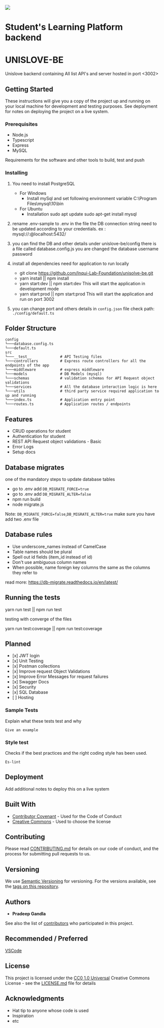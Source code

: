 ![](https://codebuild.ap-south-1.amazonaws.com/badges?uuid=eyJlbmNyeXB0ZWREYXRhIjoibngrZm9wOWpSTzVmMDc2b04vaWM2MnJZallaWHBReUIyQVhDNi9wZDNHUGk0a1UrYVllNnVHQm5FMzkyUXMrN2Qyd2h4ekRSdHhCYTRmSFVGRVViVXUwPSIsIml2UGFyYW1ldGVyU3BlYyI6InpVeDR2dkU4dnZ2V0JaMkQiLCJtYXRlcmlhbFNldFNlcmlhbCI6Mn0%3D&branch=develop)
# Student's Learning Platform backend

# UNISLOVE-BE

Unislove backend containing All list API's and server hosted in port <3002>

## Getting Started

These instructions will give you a copy of the project up and running on
your local machine for development and testing purposes. See deployment
for notes on deploying the project on a live system.

### Prerequisites

- Node.js 
- Typescript 
- Express
- MySQL

Requirements for the software and other tools to build, test and push 

### Installing

1. You need to install PostgreSQL
   - For Windows
     - Install mySql and set following environment variable C:\Program Files\mysql\10\bin
   - For Ubuntu
     - Installation 
        sudo apt update 
        sudo apt-get install mysql
  
2. rename .env-sample to .env in the file the DB connection string need to be updated according to your credentials. ex : mysql://<YourUserName>:<YourPassword>@localhost:5432/<YourDatabase>

3. you can find the DB and other details under unislove-be/config there is a file called database.config.js you are changed the database username password

4. install all dependencies need for application to run locally 
   - git clone https://github.com/Inqui-Lab-Foundation/unisolve-be.git
   - yarn install || npm install
   - yarn start:dev || npm start:dev This will start the application in development mode
   - yarn start:prod || npm start:prod  This will start the application and run on port 3002

5. you can change port and others details in `config.json` file check path: `./config/default.ts`

## Folder Structure

```
config
└───database.config.ts
└───default.ts
src
└───__test__             # API Testing files
└───controllers          # Express route controllers for all the endpoints of the app
└───middleware           # express middleware
└───models               # DB Models (mysql)
└───schemas              # validation schemas for API Request object validations
└───services             # All the database interaction logic is here
└───utils                # third party service required application to up and running
└───index.ts             # Application entry point
└───routes.ts            # Application routes / endpoints

```

## Features

- CRUD operations for student
- Authentication for student
- REST API Request object validations - Basic
- Error Logs
- Setup docs

## Database migrates

one of the mandatory steps to update database tables

- go to .env add ```DB_MIGRATE_FORCE=true```
- go to .env add ```DB_MIGRATE_ALTER=false```
- npm run build
- node migrate.js

Note: ```DB_MIGRATE_FORCE=false```,```DB_MIGRATE_ALTER=true``` make sure you have add two .env file

## Database rules

- Use underscore_names instead of CamelCase
- Table names should be plural
- Spell out id fields (item_id instead of id)
- Don't use ambiguous column names
- When possible, name foreign key columns the same as the columns they refer to 

read more: https://db-migrate.readthedocs.io/en/latest/

## Running the tests

yarn run test || npm run test

testing with converge of the files

yarn run test:coverage || npm run test:coverage

## Planned

- \[x] JWT login
- \[x] Unit Testing
- \[x] Postman collections
- \[x] Improve request Object Validations
- \[x] Improve Error Messages for request failures
- \[x] Swagger Docs
- \[x] Security
- \[x] SQL Database
- \[ ] Hosting


### Sample Tests

Explain what these tests test and why

    Give an example

### Style test

Checks if the best practices and the right coding style has been used.

    Es-lint

## Deployment

Add additional notes to deploy this on a live system

## Built With

  - [Contributor Covenant](https://www.contributor-covenant.org/) - Used
    for the Code of Conduct
  - [Creative Commons](https://creativecommons.org/) - Used to choose
    the license

## Contributing

Please read [CONTRIBUTING.md](CONTRIBUTING.md) for details on our code
of conduct, and the process for submitting pull requests to us.

## Versioning

We use [Semantic Versioning](http://semver.org/) for versioning. For the versions
available, see the [tags on this
repository](https://github.com/PurpleBooth/a-good-readme-template/tags).

## Authors

  - **Pradeep Gandla**

See also the list of
[contributors](https://github.com/PurpleBooth/a-good-readme-template/contributors)
who participated in this project.

## Recommended / Preferred

[VSCode](https://code.visualstudio.com/download)

## License

This project is licensed under the [CC0 1.0 Universal](LICENSE.md)
Creative Commons License - see the [LICENSE.md](LICENSE.md) file for
details

## Acknowledgments

  - Hat tip to anyone whose code is used
  - Inspiration
  - etc
